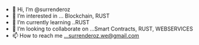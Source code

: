 - 👋 Hi, I’m @surrenderoz
- 👀 I’m interested in ... Blockchain, RUST
- 🌱 I’m currently learning ..RUST 
- 💞️ I’m looking to collaborate on ...Smart Contracts, RUST, WEBSERVICES
- 📫 How to reach me ...surrenderoz.we@gmail.com

<!---
surrenderoz/surrenderoz is a ✨ special ✨ repository because its `README.md` (this file) appears on your GitHub profile.
You can click the Preview link to take a look at your changes.
--->

